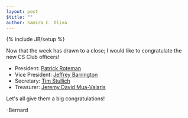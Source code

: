 ```yaml
---
layout: post
$title: ""
author: Samira C. Oliva
---
```

{% include JB/setup %}

Now that the week has drawn to a close; I would like to congratulate the new CS Club officers!

* President: [Patrick Roteman](https://www.facebook.com/proteman?group_id=17292528133)
* Vice President: [Jeffrey Barrington](https://www.facebook.com/jeffrey.barrington.3?group_id=17292528133)
* Secretary: [Tim Stullich](https://www.facebook.com/tim.stullich?group_id=17292528133)
* Treasurer: [Jeremy David Mua-Valaris](https://www.facebook.com/jeremy.muavalaris?group_id=17292528133)

Let's all give them a big congratulations!

-Bernard
